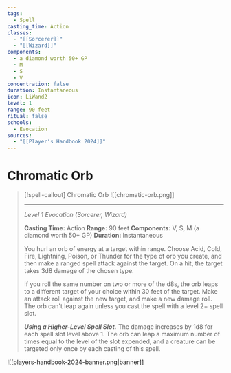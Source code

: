 ```yaml
---
tags:
  - Spell
casting_time: Action
classes:
  - "[[Sorcerer]]"
  - "[[Wizard]]"
components:
  - a diamond worth 50+ GP
  - M
  - S
  - V
concentration: false
duration: Instantaneous
icon: LiWand2
level: 1
range: 90 feet
ritual: false
schools:
  - Evocation
sources:
  - "[[Player's Handbook 2024]]"
---
```


# Chromatic Orb

>[!spell-callout] Chromatic Orb
>![[chromatic-orb.png]]
>
>---
>_Level 1 Evocation (Sorcerer, Wizard)_
>
>**Casting Time:** Action
>**Range:** 90 feet
>**Components:** V, S, M (a diamond worth 50+ GP)
>**Duration:** Instantaneous
>
>You hurl an orb of energy at a target within range. Choose Acid, Cold, Fire, Lightning, Poison, or Thunder for the type of orb you create, and then make a ranged spell attack against the target. On a hit, the target takes 3d8 damage of the chosen type.
>
>If you roll the same number on two or more of the d8s, the orb leaps to a different target of your choice within 30 feet of the target. Make an attack roll against the new target, and make a new damage roll. The orb can't leap again unless you cast the spell with a level 2+ spell slot.
>
>**_Using a Higher-Level Spell Slot._** The damage increases by 1d8 for each spell slot level above 1. The orb can leap a maximum number of times equal to the level of the slot expended, and a creature can be targeted only once by each casting of this spell.


![[players-handbook-2024-banner.png|banner]]
